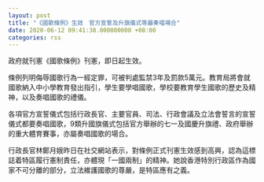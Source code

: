 ```yaml
---
layout: post
title: "《國歌條例》生效　官方宣誓及升旗儀式等屬奏唱場合"
date: 2020-06-12 09:41:38.000000000 +08:00
categories: rss
---
```


政府就刊憲《國歌條例》刊憲，即日起生效。

條例列明侮辱國歌行為一經定罪，可被判處監禁3年及罰款5萬元。教育局將會就國歌納入中小學教育發出指引，學生要學唱國歌，學校要教育學生國歌的歷史及精神，以及奏唱國歌的禮儀。

各項官方宣誓儀式包括行政長官、主要官員、司法、行政會議及立法會誓言的宣誓儀式都要奏唱國歌，9類升國旗儀式包括官方舉辦的七一及國慶升旗禮、政府舉辦的重大體育賽事，亦屬奏唱國歌的場合。

行政長官林鄭月娥昨日在社交網站表示，對條例正式刊憲生效感到高興，認為這標誌着特區履行憲制責任，亦體現「一國兩制」的精神。她說香港特別行政區作為國家不可分離的部分，立法維護國歌的尊嚴，是特區應有之義。
